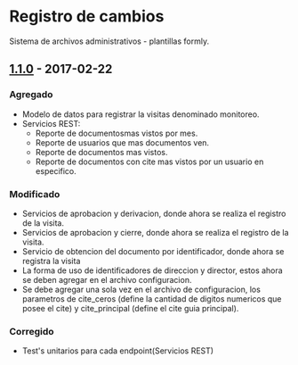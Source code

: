 # Registro de cambios
Sistema de archivos administrativos - plantillas formly.



## [1.1.0] - 2017-02-22
### Agregado

- Modelo de datos para registrar la visitas denominado monitoreo.
- Servicios REST:
    - Reporte de documentosmas vistos por mes.
    - Reporte de usuarios que mas documentos ven.
    - Reporte de documentos mas vistos.
    - Reporte de documentos con cite mas vistos por un usuario en especifico.

### Modificado
- Servicios de aprobacion y derivacion, donde ahora se realiza el registro de la visita.
- Servicios de aprobacion y cierre, donde ahora se realiza el registro de la visita.
- Servicio de obtencion del documento por identificador, donde ahora se registra la visita
- La forma de uso de identificadores de direccion y director, estos ahora se deben agregar en el archivo configuracion.
- Se debe agregar una sola vez en el archivo de configuracion, los parametros de cite_ceros (define la cantidad de digitos numericos que posee el cite) y cite_principal (define el cite guia principal).

### Corregido
- Test's unitarios para cada endpoint(Servicios REST)



[1.1.0]: https://gitlab.geo.gob.bo/agetic/plantillas-formly-backend/commits/plantillas-formly_v1.1.0
